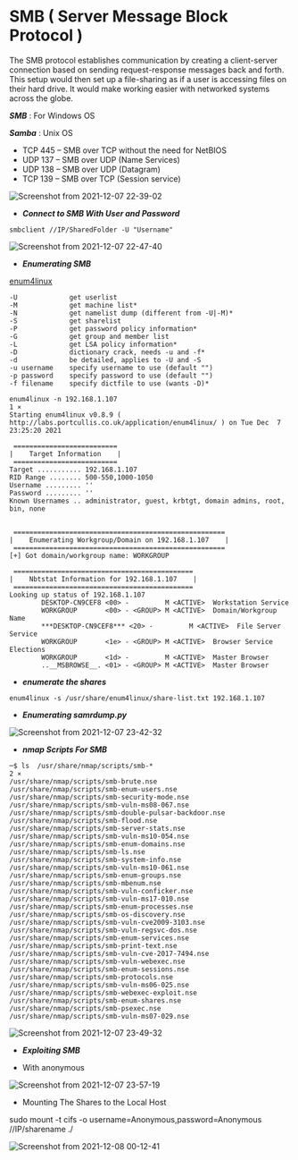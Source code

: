# SMB ( Server Message Block Protocol ) 

<h>The SMB protocol establishes communication by creating a client-server connection based on sending request-response messages back and forth. This setup would then set up a file-sharing as if a user is accessing files on their hard drive. It would make working easier with networked systems across the globe.</h>

***SMB*** : For Windows OS

***Samba*** : Unix OS 

- TCP 445 – SMB over TCP without the need for NetBIOS
- UDP 137 – SMB over UDP (Name Services)
- UDP 138 – SMB over UDP (Datagram)
- TCP 139 – SMB over TCP (Session service)

![Screenshot from 2021-12-07 22-39-02](https://user-images.githubusercontent.com/92652606/145117095-8766eef7-37ea-400a-a1e5-0574de7fc673.png)

* ***Connect to SMB With User and Password***

```shell 
smbclient //IP/SharedFolder -U "Username"
```
![Screenshot from 2021-12-07 22-47-40](https://user-images.githubusercontent.com/92652606/145117882-cfab423e-62f3-4139-909f-f51f2bb161ae.png)

* ***Enumerating SMB***

[enum4linux](https://labs.portcullis.co.uk/tools/enum4linux/)

```
-U             get userlist
-M             get machine list*
-N             get namelist dump (different from -U|-M)*
-S             get sharelist
-P             get password policy information*
-G             get group and member list
-L             get LSA policy information*
-D             dictionary crack, needs -u and -f*
-d             be detailed, applies to -U and -S
-u username    specify username to use (default "")
-p password    specify password to use (default "")
-f filename    specify dictfile to use (wants -D)*
```
```shell
enum4linux -n 192.168.1.107                                                                                                                                                                                                           1 ⨯
Starting enum4linux v0.8.9 ( http://labs.portcullis.co.uk/application/enum4linux/ ) on Tue Dec  7 23:25:20 2021

 ========================== 
|    Target Information    |
 ========================== 
Target ........... 192.168.1.107
RID Range ........ 500-550,1000-1050
Username ......... ''
Password ......... ''
Known Usernames .. administrator, guest, krbtgt, domain admins, root, bin, none


 ===================================================== 
|    Enumerating Workgroup/Domain on 192.168.1.107    |
 ===================================================== 
[+] Got domain/workgroup name: WORKGROUP

 ============================================= 
|    Nbtstat Information for 192.168.1.107    |
 ============================================= 
Looking up status of 192.168.1.107
        DESKTOP-CN9CEF8 <00> -         M <ACTIVE>  Workstation Service
        WORKGROUP       <00> - <GROUP> M <ACTIVE>  Domain/Workgroup Name
        ***DESKTOP-CN9CEF8*** <20> -         M <ACTIVE>  File Server Service
        WORKGROUP       <1e> - <GROUP> M <ACTIVE>  Browser Service Elections
        WORKGROUP       <1d> -         M <ACTIVE>  Master Browser
        ..__MSBROWSE__. <01> - <GROUP> M <ACTIVE>  Master Browser
```
* ***enumerate the shares***

```shell
enum4linux -s /usr/share/enum4linux/share-list.txt 192.168.1.107
```

* ***Enumerating samrdump.py*** 

![Screenshot from 2021-12-07 23-42-32](https://user-images.githubusercontent.com/92652606/145123129-42b498e3-d553-4165-a6a9-e5407b1dfcb7.png)

* ***nmap Scripts For SMB***

```shell
─$ ls  /usr/share/nmap/scripts/smb-*                                                                                                                                                                                                     2 ⨯
/usr/share/nmap/scripts/smb-brute.nse                   /usr/share/nmap/scripts/smb-enum-users.nse    /usr/share/nmap/scripts/smb-security-mode.nse       /usr/share/nmap/scripts/smb-vuln-ms08-067.nse
/usr/share/nmap/scripts/smb-double-pulsar-backdoor.nse  /usr/share/nmap/scripts/smb-flood.nse         /usr/share/nmap/scripts/smb-server-stats.nse        /usr/share/nmap/scripts/smb-vuln-ms10-054.nse
/usr/share/nmap/scripts/smb-enum-domains.nse            /usr/share/nmap/scripts/smb-ls.nse            /usr/share/nmap/scripts/smb-system-info.nse         /usr/share/nmap/scripts/smb-vuln-ms10-061.nse
/usr/share/nmap/scripts/smb-enum-groups.nse             /usr/share/nmap/scripts/smb-mbenum.nse        /usr/share/nmap/scripts/smb-vuln-conficker.nse      /usr/share/nmap/scripts/smb-vuln-ms17-010.nse
/usr/share/nmap/scripts/smb-enum-processes.nse          /usr/share/nmap/scripts/smb-os-discovery.nse  /usr/share/nmap/scripts/smb-vuln-cve2009-3103.nse   /usr/share/nmap/scripts/smb-vuln-regsvc-dos.nse
/usr/share/nmap/scripts/smb-enum-services.nse           /usr/share/nmap/scripts/smb-print-text.nse    /usr/share/nmap/scripts/smb-vuln-cve-2017-7494.nse  /usr/share/nmap/scripts/smb-vuln-webexec.nse
/usr/share/nmap/scripts/smb-enum-sessions.nse           /usr/share/nmap/scripts/smb-protocols.nse     /usr/share/nmap/scripts/smb-vuln-ms06-025.nse       /usr/share/nmap/scripts/smb-webexec-exploit.nse
/usr/share/nmap/scripts/smb-enum-shares.nse             /usr/share/nmap/scripts/smb-psexec.nse        /usr/share/nmap/scripts/smb-vuln-ms07-029.nse
```

![Screenshot from 2021-12-07 23-49-32](https://user-images.githubusercontent.com/92652606/145123675-4729b303-00ae-4771-801b-61a57482c3c9.png)

* ***Exploiting SMB***

* With anonymous 

![Screenshot from 2021-12-07 23-57-19](https://user-images.githubusercontent.com/92652606/145124257-db6ffd44-cfc9-486d-a04b-6349e13c8036.png)

* Mounting The Shares to the Local Host 

sudo mount -t cifs -o username=Anonymous,password=Anonymous  //IP/sharename  ./

![Screenshot from 2021-12-08 00-12-41](https://user-images.githubusercontent.com/92652606/145125582-3f7c6506-56da-4a98-afb2-271fdaf9004f.png)



